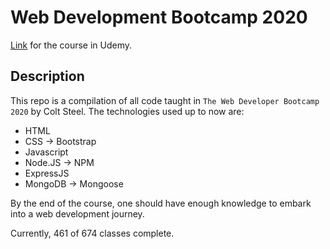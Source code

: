 # Web Development Bootcamp 2020

[Link](https://www.udemy.com/course/the-web-developer-bootcamp) for the course in Udemy.

## Description

This repo is a compilation of all code taught in `The Web Developer Bootcamp 2020` by Colt Steel.
The technologies used up to now are:

- HTML
- CSS -> Bootstrap
- Javascript
- Node.JS -> NPM
- ExpressJS
- MongoDB -> Mongoose

By the end of the course, one should have enough knowledge to embark into a web development journey.

Currently, 461 of 674 classes complete.

<!-- Repo for the bootcamp WDB 2020 by Colt Steel. -->
